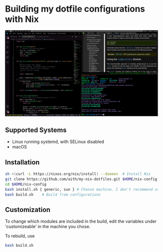 # Building my dotfile configurations with Nix

![My current setup](my-nix-workspace.png)

## Supported Systems

- Linux running systemd, with SELinux disabled
- macOS

## Installation

```sh
sh <(curl -L https://nixos.org/nix/install) --daemon  # Install Nix
git clone https://github.com/aith/my-nix-dotfiles.git $HOME/nix-config  # Clone this
cd $HOME/nix-config
bash install.sh { generic, sun } # Choose machine. I don't recommend using sun.
bash build.sh    # Build from configurations
```

## Customization

To change which modules are included in the build, edit the variables under 'customizeable'
in the machine you chose.

To rebuild, use

```sh
bash build.sh
```

